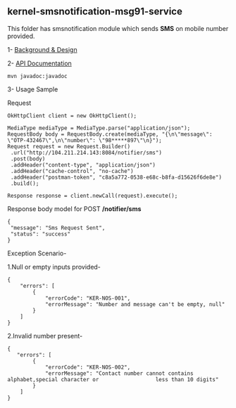 ## kernel-smsnotification-msg91-service
This folder has smsnotification module which sends **SMS** on mobile number provided. 
 
 1- [Background & Design](../../design/kernel/kernel-smsnotification.md)
 

 2- [API Documentation <TBA>](TBA)
 
 ```
 mvn javadoc:javadoc

 ```
 
 3- Usage Sample
 
Request

 ```
OkHttpClient client = new OkHttpClient();

MediaType mediaType = MediaType.parse("application/json");
RequestBody body = RequestBody.create(mediaType, "{\n\"message\": \"OTP-432467\",\n\"number\": \"98*****897\"\n}");
Request request = new Request.Builder()
  .url("http://104.211.214.143:8084/notifier/sms")
  .post(body)
  .addHeader("content-type", "application/json")
  .addHeader("cache-control", "no-cache")
  .addHeader("postman-token", "c8a5a772-0538-e68c-b8fa-d15626f6de8e")
  .build();

Response response = client.newCall(request).execute();
 
 ```


Response body model for POST **/notifier/sms**
  
 ```
{
  "message": "Sms Request Sent",
  "status": "success"
}
 ```
 
Exception Scenario-

1.Null or empty inputs provided-

```
{
    "errors": [
        {
            "errorCode": "KER-NOS-001",
            "errorMessage": "Number and message can't be empty, null"
        }
    ]
}

```

2.Invalid number present-

```
{
   "errors": [
        {
            "errorCode": "KER-NOS-002",
            "errorMessage": "Contact number cannot contains alphabet,special character or                  less than 10 digits"
        }
    ]
}

```









